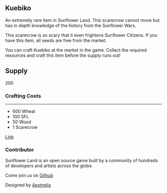 ## Kuebiko

An extremely rare item in Sunflower Land. This scarecrow cannot move but has in depth knowledge of the history from the Sunflower Wars.

This scarecrow is so scary that it even frightens Sunflower Citizens. If you have this item, all seeds are free from the market.

You can craft Kuebiko at the market in the game. Collect the required resources and craft this item before the supply runs out!

## Supply

200

### Crafting Costs

---

- 600 Wheat
- 100 SFL
- 50 Wood
- 1 Scarecrow

[Link](https://docs.sunflower-land.com/crafting-guide)

### Contributor

Sunflower Land is an open source game built by a community of hundreds of developers and artists across the globe.

Come join us on [Github](https://github.com/sunflower-land/sunflower-land)

Designed by [Aestnelis](https://twitter.com/containsapathy)
